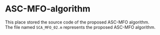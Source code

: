 # ASC-MFO-algorithm
This place stored the source code of the proposed ASC-MFO algorithm.  The file named `SCA_MFO_02.m` represents the proposed ASC-MFO algorithm.
